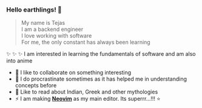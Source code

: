 ### Hello earthlings! 👋

>My name is Tejas \
I am a backend engineer \
I love working with software \
For me, the only constant has always been learning

✨ ✨ ✨ I am interested in learning the fundamentals of software and am also into anime

- 👯 I like to collaborate on something interesting
- 🤔 I do procrastinate sometimes as it has helped me in understanding concepts before
- 💬 Like to read about Indian, Greek and other mythologies
- ⚡ I am making **[Neovim](https://neovim.io/)** as my main editor. Its superrr...!!! ⭐
